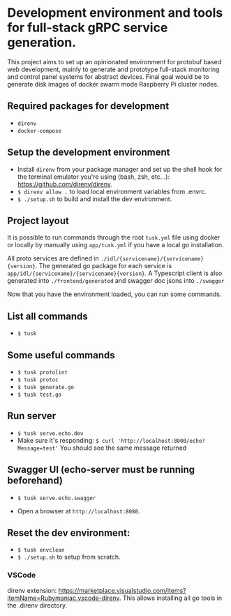 # Development environment and tools for full-stack gRPC service generation.

This project aims to set up an opinionated environment for protobuf based web development, mainly to generate and prototype full-stack monitoring and control panel systems for abstract devices. Final goal would be to generate disk images of docker swarm mode Raspberry Pi cluster nodes.

## Required packages for development
* `direnv`
* `docker-compose`

## Setup the development environment
* Install `direnv` from your package manager and set up the shell hook for the terminal emulator you're using (bash, zsh, etc...): https://github.com/direnv/direnv.
* `$ direnv allow .` to load local environment variables from .envrc.
* `$ ./setup.sh` to build and install the dev environment.

## Project layout
It is possible to run commands through the root `tusk.yml` file using docker or locally by manually using `app/tusk.yml` if you have a local go installation.

All proto services are defined in `./idl/{servicename}/{servicename}{version}`. The generated go package for each service is `app/idl/{servicename}/{servicename}{version}`. A Typescript client is also generated into `./frontend/generated` and swagger doc jsons into `./swagger`

Now that you have the environment loaded, you can run some commands.

## List all commands
* `$ tusk`

## Some useful commands
* `$ tusk protolint`
* `$ tusk protoc`
* `$ tusk generate.go`
* `$ tusk test.go`

## Run server
* `$ tusk serve.echo.dev`
* Make sure it's responding: `$ curl 'http://localhost:8000/echo?Message=test'` You should see the same message returned

## Swagger UI (echo-server must be running beforehand)
* `$ tusk serve.echo.swagger`

* Open a browser at `http://localhost:8080`.

## Reset the dev environment:
* `$ tusk envclean`
* `$ ./setup.sh` to setup from scratch.

### VSCode
direnv extension: https://marketplace.visualstudio.com/items?itemName=Rubymaniac.vscode-direnv. This allows installing all go tools in the .direnv directory.
